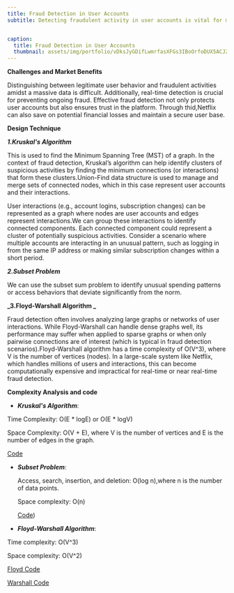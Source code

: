 ```yaml
---
title: Fraud Detection in User Accounts
subtitle: Detecting fraudulent activity in user accounts is vital for maintaining the integrity and trust of the Netflix platform. Fraudulent activities can include account takeovers, fraudulent subscriptions, and abuse of free trials. Ensuring robust fraud detection mechanisms helps protect legitimate users and preserves the platform's reputation.


caption:
  title: Fraud Detection in User Accounts
  thumbnail: assets/img/portfolio/vDksJyGDifLwmrfasXFGs3IBoOrfoDUX5ACJ2eVc.jpg
---
```

**Challenges and Market Benefits**

Distinguishing between legitimate user behavior and fraudulent activities amidst a massive data is difficult. Additionally, real-time detection is crucial for preventing ongoing fraud. Effective fraud detection not only protects user accounts but also ensures trust in the platform. Through thid,Netflix can also save on potential financial losses and maintain a secure user base.

**Design Technique**

**_1.Kruskal's Algorithm_**

This is used to find the Minimum Spanning Tree (MST) of a graph. In the context of fraud detection, Kruskal’s algorithm can help identify clusters of suspicious activities by finding the minimum connections (or interactions) that form these clusters.Union-Find data structure is used to manage and merge sets of connected nodes, which in this case represent user accounts and their interactions.

User interactions (e.g., account logins, subscription changes) can be represented as a graph where nodes are user accounts and edges represent interactions.We can group these interactions to identify connected components. Each connected component could represent a cluster of potentially suspicious activities.
Consider a scenario where multiple accounts are interacting in an unusual pattern, such as logging in from the same IP address or making similar subscription changes within a short period.

**_2.Subset Problem_**

We can use the subset sum problem to identify unusual spending patterns or access behaviors that deviate significantly from the norm.

**_3.Floyd-Warshall Algorithm _**

Fraud detection often involves analyzing large graphs or networks of user interactions. While Floyd-Warshall can handle dense graphs well, its performance may suffer when applied to sparse graphs or when only pairwise connections are of interest (which is typical in fraud detection scenarios).Floyd-Warshall algorithm has a time complexity of O(V^3), where V is the number of vertices (nodes). In a large-scale system like Netflix, which handles millions of users and interactions, this can become computationally expensive and impractical for real-time or near real-time fraud detection.

**Complexity Analysis and code**

- _**Kruskal's Algorithm**_:

Time Complexity: O(E * logE) or O(E * logV) 

Space Complexity: O(V + E), where V is the number of vertices and E is the number of edges in the graph.
  
  [Code](https://github.com/PAI-SHREYA/DSA/blob/main/Trees/kruskal.cpp)

- _**Subset Problem**_:
  
  Access, search, insertion, and deletion: O(log n),where n is the number of data points.
  
  Space complexity: O(n)
  
  [Code](https://github.com/PAI-SHREYA/DSA/blob/main/Dynamic%20Programming/subset.cpp))

  
- _**Floyd-Warshall Algorithm**_:
  
Time complexity: O(V^3)

Space complexity: O(V^2)
  
  [Floyd Code](https://github.com/PAI-SHREYA/DSA/blob/main/Graph%20Traversal/floyd.c)
  
  [Warshall Code](https://github.com/PAI-SHREYA/DSA/blob/main/Graph%20Traversal/warshal.c)


